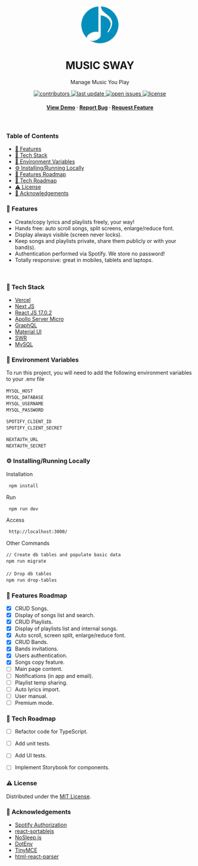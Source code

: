 <div align="center">
    <img src="https://github.com/dennyboechat/music-sway-web/blob/main/public/ms_logo.png" alt="" width="100" height="auto" />
    <h1>MUSIC SWAY</h1>
    <p>Manage Music You Play</p>
    <p>
        <a href="https://github.com/dennyboechat/music-sway-web/graphs/contributors">
            <img src="https://img.shields.io/github/contributors/dennyboechat/music-sway-web" alt="contributors" />
        </a>
        <a href="">
            <img src="https://img.shields.io/github/last-commit/dennyboechat/music-sway-web" alt="last update" />
        </a>
        <a href="https://github.com/dennyboechat/music-sway-web/issues/">
            <img src="https://img.shields.io/github/issues/dennyboechat/music-sway-web" alt="open issues" />
        </a>
        <a href="https://github.com/dennyboechat/music-sway-web/blob/master/LICENSE">
            <img src="https://img.shields.io/github/license/dennyboechat/music-sway-web" alt="license" />
        </a>
    </p>
    <h4>
        <a href="https://music-sway-web.vercel.app/">View Demo</a>
        <span> · </span>
        <a href="https://github.com/dennyboechat/music-sway-web/issues/">Report Bug</a>
        <span> · </span>
        <a href="https://github.com/dennyboechat/music-sway-web/issues/">Request Feature</a>
    </h4>
</div>

<br />

<h3>Table of Contents</h3>

- [:dart: Features](#dart-features)
- [:space_invader: Tech Stack](#space_invader-tech-stack)
- [:key: Environment Variables](#key-environment-variables)
- [:gear: Installing/Running Locally](#gear-installingrunning-locally)
- [:compass: Features Roadmap](#compass-features-roadmap)
- [:compass: Tech Roadmap](#compass-tech-roadmap)
- [:warning: License](#warning-license)
- [:gem: Acknowledgements](#gem-acknowledgements)


### :dart: Features

- Create/copy lyrics and playlists freely, your way!
- Hands free: auto scroll songs, split screens, enlarge/reduce font.
- Display always visible (screen never locks).
- Keep songs and playlists private, share them publicly or with your band(s).
- Authentication performed via Spotify. We store no password!
- Totally responsive: great in mobiles, tablets and laptops.

<img src="https://user-images.githubusercontent.com/12437153/186416472-d23c9be6-2e58-4e54-abb7-1a00d44ffcd1.jpg" alt="" width="400" height="auto" />
<img src="https://user-images.githubusercontent.com/12437153/186417468-0018fdcb-8f2d-41d2-8617-f4d67d06a3a8.jpg" alt="" width="400" height="auto" />


### :space_invader: Tech Stack

<ul>
    <li><a href="https://vercel.com/" target="_blank">Vercel</a></li>
    <li><a href="https://nextjs.org/" target="_blank">Next JS</a></li>
    <li><a href="https://reactjs.org/" target="_blank">React JS 17.0.2</a></li>
    <li><a href="https://www.apollographql.com/" target="_blank">Apollo Server Micro</a></li>
    <li><a href="https://graphql.org/" target="_blank">GraphQL</a></li>
    <li><a href="https://mui.com/" target="_blank">Material UI</a></li>
    <li><a href="https://swr.vercel.app/" target="_blank">SWR</a></li>
    <li><a href="https://www.mysql.com/" target="_blank">MySQL</a></li>
</ul>


### :key: Environment Variables

To run this project, you will need to add the following environment variables to your .env file

`MYSQL_HOST`  
`MYSQL_DATABASE`  
`MYSQL_USERNAME`  
`MYSQL_PASSWORD`  

`SPOTIFY_CLIENT_ID`  
`SPOTIFY_CLIENT_SECRET`  

`NEXTAUTH_URL`  
`NEXTAUTH_SECRET`  


### :gear: Installing/Running Locally

Installation

```bash
 npm install
```

Run

```bash
 npm run dev
```

Access

```bash
 http://localhost:3000/
```

Other Commands

```bash
// Create db tables and populate basic data
npm run migrate

// Drop db tables
npm run drop-tables
```

### :compass: Features Roadmap

* [x] CRUD Songs.
* [x] Display of songs list and search.
* [x] CRUD Playlists.
* [x] Display of playlists list and internal songs.
* [x] Auto scroll, screen split, enlarge/reduce font.
* [x] CRUD Bands.
* [x] Bands invitations.
* [x] Users authentication.
* [x] Songs copy feature.
* [ ] Main page content.
* [ ] Notifications (in app and email).
* [ ] Playlist temp sharing.
* [ ] Auto lyrics import.
* [ ] User manual.
* [ ] Premium mode.

### :compass: Tech Roadmap

* [ ] Refactor code for TypeScript.
* [ ] Add unit tests.
* [ ] Add UI tests.
* [ ] Implement Storybook for components.


### :warning: License

Distributed under the <a href="https://github.com/dennyboechat/music-sway-web/blob/main/LICENSE">MIT License</a>.


### :gem: Acknowledgements

<ul>
    <li><a href="https://developer.spotify.com/documentation/general/guides/authorization/" target="_blank">Spotify Authorization</a></li>
    <li><a href="https://github.com/SortableJS/react-sortablejs/" target="_blank">react-sortablejs</a></li>
    <li><a href="https://github.com/richtr/NoSleep.js/" target="_blank">NoSleep.js</a></li>
    <li><a href="https://github.com/motdotla/dotenv/" target="_blank">DotEnv</a></li>
    <li><a href="https://www.tiny.cloud/" target="_blank">TinyMCE</a></li>
    <li><a href="https://github.com/remarkablemark/html-react-parser/" target="_blank">html-react-parser</a></li>
</ul>
